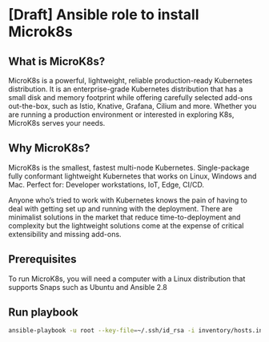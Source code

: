 # [Draft] Ansible role to install Microk8s

## What is MicroK8s?

MicroK8s is a powerful, lightweight, reliable production-ready Kubernetes distribution. It is an enterprise-grade Kubernetes distribution that has a small disk and memory footprint while offering carefully selected add-ons out-the-box, such as Istio, Knative, Grafana, Cilium and more. Whether you are running a production environment or interested in exploring K8s, MicroK8s serves your needs.

## Why MicroK8s?

MicroK8s is the smallest, fastest multi-node Kubernetes. Single-package fully conformant lightweight Kubernetes that works on Linux, Windows and Mac. Perfect for: Developer workstations, IoT, Edge, CI/CD.

Anyone who’s tried to work with Kubernetes knows the pain of having to deal with getting set up and running with the deployment. There are minimalist solutions in the market that reduce time-to-deployment and complexity but the lightweight solutions come at the expense of critical extensibility and missing add-ons.

## Prerequisites

To run MicroK8s, you will need a computer with a Linux distribution that supports Snaps such as Ubuntu and Ansible 2.8

## Run playbook

```sh
ansible-playbook -u root --key-file=~/.ssh/id_rsa -i inventory/hosts.ini -l cluster cluster.yaml
```
